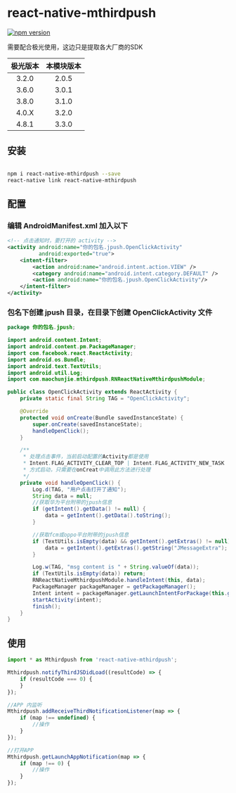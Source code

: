 # react-native-mthirdpush

[![npm version](https://badge.fury.io/js/react-native-mthirdpush.svg)](https://badge.fury.io/js/react-native-mthirdpush)

需要配合极光使用，这边只是提取各大厂商的SDK


|   极光版本  |   本模块版本  |
| :---: | :---: |
| 3.2.0 | 2.0.5 |
| 3.6.0 | 3.0.1 |
| 3.8.0 | 3.1.0 |
| 4.0.X | 3.2.0 |
| 4.8.1 | 3.3.0 |

## 安装

``` sh

npm i react-native-mthirdpush --save
react-native link react-native-mthirdpush

```

## 配置

### 编辑 AndroidManifest.xml 加入以下

``` xml
<!-- 点击通知时，要打开的 activity -->
<activity android:name="你的包名.jpush.OpenClickActivity"
          android:exported="true">
    <intent-filter>
        <action android:name="android.intent.action.VIEW" />
        <category android:name="android.intent.category.DEFAULT" />
        <action android:name="你的包名.jpush.OpenClickActivity"/>
    </intent-filter>
</activity>
```

### 包名下创建 jpush 目录，在目录下创建 OpenClickActivity 文件

```java
package 你的包名.jpush;

import android.content.Intent;
import android.content.pm.PackageManager;
import com.facebook.react.ReactActivity;
import android.os.Bundle;
import android.text.TextUtils;
import android.util.Log;
import com.maochunjie.mthirdpush.RNReactNativeMthirdpushModule;

public class OpenClickActivity extends ReactActivity {
    private static final String TAG = "OpenClickActivity";

    @Override
    protected void onCreate(Bundle savedInstanceState) {
        super.onCreate(savedInstanceState);
        handleOpenClick();
    }

    /**
     * 处理点击事件，当前启动配置的Activity都是使用
     * Intent.FLAG_ACTIVITY_CLEAR_TOP | Intent.FLAG_ACTIVITY_NEW_TASK
     * 方式启动，只需要在onCreat中调用此方法进行处理
     */
    private void handleOpenClick() {
        Log.d(TAG, "用户点击打开了通知");
        String data = null;
        //获取华为平台附带的jpush信息
        if (getIntent().getData() != null) {
            data = getIntent().getData().toString();
        }

        //获取fcm或oppo平台附带的jpush信息
        if (TextUtils.isEmpty(data) && getIntent().getExtras() != null) {
            data = getIntent().getExtras().getString("JMessageExtra");
        }

        Log.w(TAG, "msg content is " + String.valueOf(data));
        if (TextUtils.isEmpty(data)) return;
        RNReactNativeMthirdpushModule.handleIntent(this, data);
        PackageManager packageManager = getPackageManager();
        Intent intent = packageManager.getLaunchIntentForPackage(this.getPackageName());
        startActivity(intent);
        finish();
    }
}

```

## 使用

```javascript
import * as Mthirdpush from 'react-native-mthirdpush';

Mthirdpush.notifyThirdJSDidLoad((resultCode) => {
    if (resultCode === 0) {
    }
});

//APP 内监听
Mthirdpush.addReceiveThirdNotificationListener(map => {
    if (map !== undefined) {
        //操作
    }
});

//打开APP
Mthirdpush.getLaunchAppNotification(map => {
    if (map !== 0) {
        //操作
    }
});
```

